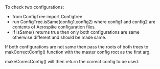 To check two configurations:
   - from ConfigTree import Configtree
   - run ConfigTree.isSame(config1,config2) where config1 and config2 are contents of Aerospike configuration files.
   - If isSame() returns true then only both configurations are same otherwise different and should be made same.

If both configurations are not same then pass the roots of both trees to makCorrectConfig() function with the master config root as the first arg.

makeCorrecConfig() will then return the correct config to be used.

